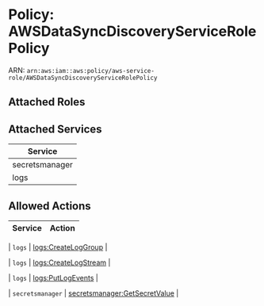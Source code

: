 # Policy: AWSDataSyncDiscoveryServiceRolePolicy

ARN: `arn:aws:iam::aws:policy/aws-service-role/AWSDataSyncDiscoveryServiceRolePolicy`

## Attached Roles

## Attached Services

| Service |
|---------|
| secretsmanager |
| logs |

## Allowed Actions

| Service | Action |
|:-------:|--------|

| `logs` | [logs:CreateLogGroup](../actions.md#logs:createloggroup) |

| `logs` | [logs:CreateLogStream](../actions.md#logs:createlogstream) |

| `logs` | [logs:PutLogEvents](../actions.md#logs:putlogevents) |

| `secretsmanager` | [secretsmanager:GetSecretValue](../actions.md#secretsmanager:getsecretvalue) |
